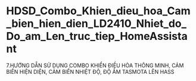 # HDSD_Combo_Khien_dieu_hoa_Cam_bien_hien_dien_LD2410_Nhiet_do_Do_am_Len_truc_tiep_HomeAssistant
7.HƯỚNG DẪN SỬ DỤNG COMBO KHIỂN ĐIỀU HÒA THÔNG MINH, CẢM BIẾN HIỆN DIỆN, CẢM BIẾN NHIỆT ĐỘ, ĐỘ ẨM  TASMOTA LÊN HASS 
